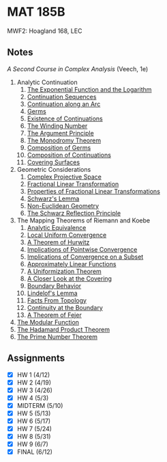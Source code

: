 # MAT 185B
MWF2: Hoagland 168, LEC
## Notes
*A Second Course in Complex Analysis* (Veech, 1e)
1. Analytic Continuation
	1. [The Exponential Function and the Logarithm](../notes/holomorphic-function.md#elementary-functions)
	2. [Continuation Sequences](../notes/analytic-continuation.md)
	3. [Continuation along an Arc](../notes/analytic-continuation.md)
	4. [Germs](../notes/analytic-continuation.md)
	5. [Existence of Continuations](../notes/analytic-continuation.md)
	6. [The Winding Number](../notes/winding-number.md)
	7. [The Argument Principle](../notes/winding-number.md)
	8. [The Monodromy Theorem](../notes/homotopy.md)
	9. [Composition of Germs](../notes/analytic-continuation.md)
	10. [Composition of Continuations](../notes/analytic-continuation.md)
	11. [Covering Surfaces](../notes/analytic-covering.md)
2. Geometric Considerations
	1. [Complex Projective Space](../notes/projective-space.md)
	3. [Fractional Linear Transformation](../notes/fractional-linear-transformation.md)
	4. [Properties of Fractional Linear Transformations](../notes/fractional-linear-transformation.md)
	6. [Schwarz's Lemma](../notes/holomorphic-function.md)
	7. [Non-Euclidean Geometry](../notes/projective-space.md#hyperbolic-space)
	8. [The Schwarz Reflection Principle](../notes/projective-space.md)
3. The Mapping Theorems of Riemann and Koebe
	1. [Analytic Equivalence](../notes/projective-space.md)
	2. [Local Uniform Convergence](../notes/holomorphic-function.md)
	3. [A Theorem of Hurwitz](../notes/holomorphic-function.md)
	4. [Implications of Pointwise Convergence](../notes/holomorphic-function.md)
	5. [Implications of Convergence on a Subset](../notes/holomorphic-function.md)
	6. [Approximately Linear Functions](../notes/holomorphic-function.md)
	7. [A Uniformization Theorem](../notes/holomorphic-function.md)
	8. [A Closer Look at the Covering](../notes/holomorphic-function.md)
	9. [Boundary Behavior](../notes/holomorphic-function.md)
	10. [Lindelof's Lemma](../notes/holomorphic-function.md)
	11. [Facts From Topology](../notes/jordan-curve.md)
	12. [Continuity at the Boundary](../notes/jordan-curve.md)
	13. [A Theorem of Fejer](../notes/jordan-curve.md)
4. [The Modular Function](../notes/modular-form.md)
5. [The Hadamard Product Theorem](../notes/hadamard-factorization-theorem.md)
6. [The Prime Number Theorem](../notes/riemann-zeta-function.md)
## Assignments
- [x] HW 1 (4/12)
- [x] HW 2 (4/19)
- [x] HW 3 (4/26)
- [x] HW 4 (5/3)
- [x] MIDTERM (5/10)
- [x] HW 5 (5/13)
- [x] HW 6 (5/17)
- [x] HW 7 (5/24)
- [x] HW 8 (5/31)
- [x] HW 9 (6/7)
- [x] FINAL (6/12)